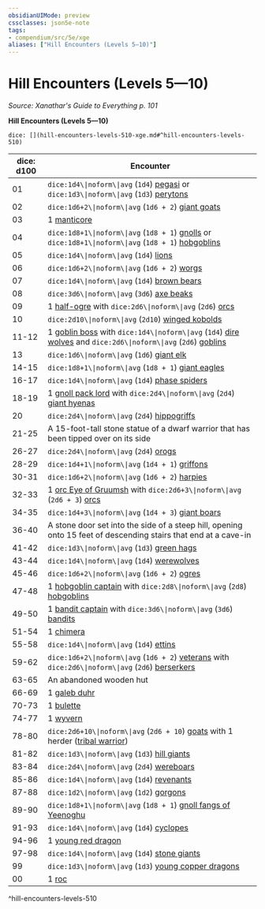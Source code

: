 ```yaml
---
obsidianUIMode: preview
cssclasses: json5e-note
tags:
- compendium/src/5e/xge
aliases: ["Hill Encounters (Levels 5—10)"]
---
```

# Hill Encounters (Levels 5—10)
*Source: Xanathar's Guide to Everything p. 101* 

**Hill Encounters (Levels 5—10)**

`dice: [](hill-encounters-levels-510-xge.md#^hill-encounters-levels-510)`

| dice: d100 | Encounter |
|------------|-----------|
| 01 | `dice:1d4\\|noform\\|avg` (`1d4`) [pegasi](2-Mechanics/CLI/bestiary/celestial/pegasus.md) or `dice:1d3\\|noform\\|avg` (`1d3`) [perytons](2-Mechanics/CLI/bestiary/monstrosity/peryton.md) |
| 02 | `dice:1d6+2\\|noform\\|avg` (`1d6 + 2`) [giant goats](2-Mechanics/CLI/bestiary/beast/giant-goat.md) |
| 03 | 1 [manticore](2-Mechanics/CLI/bestiary/monstrosity/manticore.md) |
| 04 | `dice:1d8+1\\|noform\\|avg` (`1d8 + 1`) [gnolls](2-Mechanics/CLI/bestiary/humanoid/gnoll.md) or `dice:1d8+1\\|noform\\|avg` (`1d8 + 1`) [hobgoblins](2-Mechanics/CLI/bestiary/humanoid/hobgoblin.md) |
| 05 | `dice:1d4\\|noform\\|avg` (`1d4`) [lions](2-Mechanics/CLI/bestiary/beast/lion.md) |
| 06 | `dice:1d6+2\\|noform\\|avg` (`1d6 + 2`) [worgs](2-Mechanics/CLI/bestiary/monstrosity/worg.md) |
| 07 | `dice:1d4\\|noform\\|avg` (`1d4`) [brown bears](2-Mechanics/CLI/bestiary/beast/brown-bear.md) |
| 08 | `dice:3d6\\|noform\\|avg` (`3d6`) [axe beaks](2-Mechanics/CLI/bestiary/beast/axe-beak.md) |
| 09 | 1 [half-ogre](2-Mechanics/CLI/bestiary/giant/half-ogre-ogrillon.md) with `dice:2d6\\|noform\\|avg` (`2d6`) [orcs](2-Mechanics/CLI/bestiary/humanoid/orc.md) |
| 10 | `dice:2d10\\|noform\\|avg` (`2d10`) [winged kobolds](2-Mechanics/CLI/bestiary/humanoid/winged-kobold.md) |
| 11-12 | 1 [goblin boss](2-Mechanics/CLI/bestiary/humanoid/goblin-boss.md) with `dice:1d4\\|noform\\|avg` (`1d4`) [dire wolves](2-Mechanics/CLI/bestiary/beast/dire-wolf.md) and `dice:2d6\\|noform\\|avg` (`2d6`) [goblins](2-Mechanics/CLI/bestiary/humanoid/goblin.md) |
| 13 | `dice:1d6\\|noform\\|avg` (`1d6`) [giant elk](2-Mechanics/CLI/bestiary/beast/giant-elk.md) |
| 14-15 | `dice:1d8+1\\|noform\\|avg` (`1d8 + 1`) [giant eagles](2-Mechanics/CLI/bestiary/beast/giant-eagle.md) |
| 16-17 | `dice:1d4\\|noform\\|avg` (`1d4`) [phase spiders](2-Mechanics/CLI/bestiary/monstrosity/phase-spider.md) |
| 18-19 | 1 [gnoll pack lord](2-Mechanics/CLI/bestiary/humanoid/gnoll-pack-lord.md) with `dice:2d4\\|noform\\|avg` (`2d4`) [giant hyenas](2-Mechanics/CLI/bestiary/beast/giant-hyena.md) |
| 20 | `dice:2d4\\|noform\\|avg` (`2d4`) [hippogriffs](2-Mechanics/CLI/bestiary/monstrosity/hippogriff.md) |
| 21-25 | A 15-foot-tall stone statue of a dwarf warrior that has been tipped over on its side |
| 26-27 | `dice:2d4\\|noform\\|avg` (`2d4`) [orogs](2-Mechanics/CLI/bestiary/humanoid/orog.md) |
| 28-29 | `dice:1d4+1\\|noform\\|avg` (`1d4 + 1`) [griffons](2-Mechanics/CLI/bestiary/monstrosity/griffon.md) |
| 30-31 | `dice:1d6+2\\|noform\\|avg` (`1d6 + 2`) [harpies](2-Mechanics/CLI/bestiary/monstrosity/harpy.md) |
| 32-33 | 1 [orc Eye of Gruumsh](2-Mechanics/CLI/bestiary/humanoid/orc-eye-of-gruumsh.md) with `dice:2d6+3\\|noform\\|avg` (`2d6 + 3`) [orcs](2-Mechanics/CLI/bestiary/humanoid/orc.md) |
| 34-35 | `dice:1d4+3\\|noform\\|avg` (`1d4 + 3`) [giant boars](2-Mechanics/CLI/bestiary/beast/giant-boar.md) |
| 36-40 | A stone door set into the side of a steep hill, opening onto 15 feet of descending stairs that end at a cave-in |
| 41-42 | `dice:1d3\\|noform\\|avg` (`1d3`) [green hags](2-Mechanics/CLI/bestiary/fey/green-hag.md) |
| 43-44 | `dice:1d4\\|noform\\|avg` (`1d4`) [werewolves](2-Mechanics/CLI/bestiary/humanoid/werewolf.md) |
| 45-46 | `dice:1d6+2\\|noform\\|avg` (`1d6 + 2`) [ogres](2-Mechanics/CLI/bestiary/giant/ogre.md) |
| 47-48 | 1 [hobgoblin captain](2-Mechanics/CLI/bestiary/humanoid/hobgoblin-captain.md) with `dice:2d8\\|noform\\|avg` (`2d8`) [hobgoblins](2-Mechanics/CLI/bestiary/humanoid/hobgoblin.md) |
| 49-50 | 1 [bandit captain](2-Mechanics/CLI/bestiary/humanoid/bandit-captain.md) with `dice:3d6\\|noform\\|avg` (`3d6`) [bandits](2-Mechanics/CLI/bestiary/humanoid/bandit.md) |
| 51-54 | 1 [chimera](2-Mechanics/CLI/bestiary/monstrosity/chimera.md) |
| 55-58 | `dice:1d4\\|noform\\|avg` (`1d4`) [ettins](2-Mechanics/CLI/bestiary/giant/ettin.md) |
| 59-62 | `dice:1d6+2\\|noform\\|avg` (`1d6 + 2`) [veterans](2-Mechanics/CLI/bestiary/humanoid/veteran.md) with `dice:2d6\\|noform\\|avg` (`2d6`) [berserkers](2-Mechanics/CLI/bestiary/humanoid/berserker.md) |
| 63-65 | An abandoned wooden hut |
| 66-69 | 1 [galeb duhr](2-Mechanics/CLI/bestiary/elemental/galeb-duhr.md) |
| 70-73 | 1 [bulette](2-Mechanics/CLI/bestiary/monstrosity/bulette.md) |
| 74-77 | 1 [wyvern](2-Mechanics/CLI/bestiary/dragon/wyvern.md) |
| 78-80 | `dice:2d6+10\\|noform\\|avg` (`2d6 + 10`) [goats](2-Mechanics/CLI/bestiary/beast/goat.md) with 1 herder ([tribal warrior](2-Mechanics/CLI/bestiary/humanoid/tribal-warrior.md)) |
| 81-82 | `dice:1d3\\|noform\\|avg` (`1d3`) [hill giants](2-Mechanics/CLI/bestiary/giant/hill-giant.md) |
| 83-84 | `dice:2d4\\|noform\\|avg` (`2d4`) [wereboars](2-Mechanics/CLI/bestiary/humanoid/wereboar.md) |
| 85-86 | `dice:1d4\\|noform\\|avg` (`1d4`) [revenants](2-Mechanics/CLI/bestiary/undead/revenant.md) |
| 87-88 | `dice:1d2\\|noform\\|avg` (`1d2`) [gorgons](2-Mechanics/CLI/bestiary/monstrosity/gorgon.md) |
| 89-90 | `dice:1d8+1\\|noform\\|avg` (`1d8 + 1`) [gnoll fangs of Yeenoghu](2-Mechanics/CLI/bestiary/fiend/gnoll-fang-of-yeenoghu.md) |
| 91-93 | `dice:1d4\\|noform\\|avg` (`1d4`) [cyclopes](2-Mechanics/CLI/bestiary/giant/cyclops.md) |
| 94-96 | 1 [young red dragon](2-Mechanics/CLI/bestiary/dragon/young-red-dragon.md) |
| 97-98 | `dice:1d4\\|noform\\|avg` (`1d4`) [stone giants](2-Mechanics/CLI/bestiary/giant/stone-giant.md) |
| 99 | `dice:1d3\\|noform\\|avg` (`1d3`) [young copper dragons](2-Mechanics/CLI/bestiary/dragon/young-copper-dragon.md) |
| 00 | 1 [roc](2-Mechanics/CLI/bestiary/monstrosity/roc.md) |
^hill-encounters-levels-510